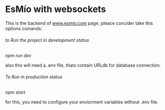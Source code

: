 # EsMío with websockets

This is the backend of www.esmío.com page, pleace concider take this options comands:

###### to Run the project in development status

*npm run dev*

also this will need a .env file, thats contain URLdb for database connection.

###### To Run in production status

*npm start*

for this, you need to configure your enviorment variables without .env file.
